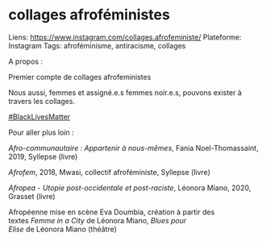 # collages afroféministes

Liens: https://www.instagram.com/collages.afrofeministe/
Plateforme: Instagram
Tags: afroféminisme, antiracisme, collages

A propos :

Premier compte de collages afrofeministes

Nous aussi, femmes et assigné.e.s femmes noir.e.s, pouvons exister à travers les collages.

[#BlackLivesMatter](https://www.instagram.com/explore/tags/blacklivesmatter/)

Pour aller plus loin :

*Afro-communautaire : Appartenir à nous-mêmes*, Fania Noel-Thomassaint, 2019, Syllepse (livre)

*Afrofem*, 2018, Mwasi, collectif afroféministe, Syllepse (livre)

*Afropea - Utopie post-occidentale et post-raciste*, Léonora Miano, 2020, Grasset (livre)

Afropéenne mise en scène Eva Doumbia, création à partir des textes *Femme in a City* de Léonora Miano, *Blues pour Elise* de Léonora Miano (théâtre)